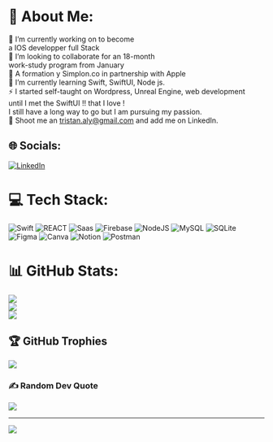 # 💫 About Me:
🔭 I’m currently working on to become <br>a IOS developper full Stack<br>👯 I’m looking to collaborate for an 18-month <br>work-study program from January<br>🤝 A formation y Simplon.co in partnership with Apple<br>🌱 I’m currently learning Swift, SwiftUI, Node js.<br>⚡ I started self-taught on Wordpress, Unreal Engine, web development <br>until I met the SwiftUI !! that I love ! <br>I still have a long way to go but I am pursuing my passion.<br>💬  Shoot me an tristan.aly@gmail.com and add me on LinkedIn.


## 🌐 Socials:
[![LinkedIn](https://img.shields.io/badge/LinkedIn-%230077B5.svg?logo=linkedin&logoColor=white)](https://linkedin.com/in/tristan-aly) 

# 💻 Tech Stack:
![Swift](https://img.shields.io/badge/swift-F54A2A?style=for-the-badge&logo=swift&logoColor=white) ![REACT](https://img.shields.io/badge/React-20232A?style=for-the-badge&logo=react&logoColor=61DAFB)
![Saas](https://img.shields.io/badge/Sass-CC6699?style=for-the-badge&logo=sass&logoColor=white) ![Firebase](https://img.shields.io/badge/firebase-%23039BE5.svg?style=for-the-badge&logo=firebase) ![NodeJS](https://img.shields.io/badge/node.js-6DA55F?style=for-the-badge&logo=node.js&logoColor=white) ![MySQL](https://img.shields.io/badge/mysql-%2300f.svg?style=for-the-badge&logo=mysql&logoColor=white) ![SQLite](https://img.shields.io/badge/sqlite-%2307405e.svg?style=for-the-badge&logo=sqlite&logoColor=white) 	![Figma](https://img.shields.io/badge/figma-%23F24E1E.svg?style=for-the-badge&logo=figma&logoColor=white) ![Canva](https://img.shields.io/badge/Canva-%2300C4CC.svg?style=for-the-badge&logo=Canva&logoColor=white) ![Notion](https://img.shields.io/badge/Notion-%23000000.svg?style=for-the-badge&logo=notion&logoColor=white) ![Postman](https://img.shields.io/badge/Postman-FF6C37?style=for-the-badge&logo=postman&logoColor=white) 
# 📊 GitHub Stats:
![](https://github-readme-stats.vercel.app/api?username=TristanAly&theme=blue-green&hide_border=false&include_all_commits=true&count_private=true)<br/>
![](https://github-readme-streak-stats.herokuapp.com/?user=TristanAly&theme=blue-green&hide_border=false)<br/>
![](https://github-readme-stats.vercel.app/api/top-langs/?username=TristanAly&theme=blue-green&hide_border=false&include_all_commits=true&count_private=true&layout=compact)

## 🏆 GitHub Trophies
![](https://github-profile-trophy.vercel.app/?username=TristanAly&theme=matrix&no-frame=true&no-bg=false&margin-w=4)

### ✍️ Random Dev Quote
![](https://quotes-github-readme.vercel.app/api?type=vetical&theme=tokyonight)


---
[![](https://visitcount.itsvg.in/api?id=TristanAly&icon=3&color=1)](https://visitcount.itsvg.in)
